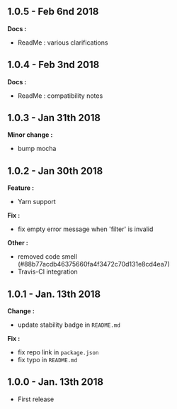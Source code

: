 ## 1.0.5 - Feb 6nd 2018

**Docs :**
* ReadMe : various clarifications

## 1.0.4 - Feb 3nd 2018

**Docs :**
* ReadMe : compatibility notes

## 1.0.3 - Jan 31th 2018

**Minor change :**
* bump mocha

## 1.0.2 - Jan 30th 2018

**Feature :**
* Yarn support

**Fix :**
* fix empty error message when 'filter' is invalid

**Other :**
* removed code smell (#88b77acdb46375660fa4f3472c70d131e8cd4ea7)
* Travis-CI integration

## 1.0.1 - Jan. 13th 2018

**Change :**
* update stability badge in `README.md`

**Fix :**
* fix repo link in `package.json`
* fix typo in `README.md`

## 1.0.0 - Jan. 13th 2018

* First release
